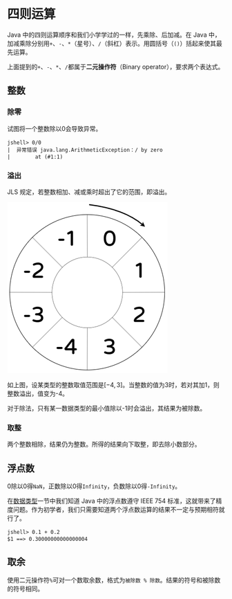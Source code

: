 # 四则运算

Java 中的四则运算顺序和我们小学学过的一样，先乘除、后加减。在 Java 中，加减乘除分别用`+`、`-`、`*`（星号）、`/`（斜杠）表示。用圆括号（`()`）括起来使其最先运算。

上面提到的`+`、`-`、`*`、`/`都属于**二元操作符**（Binary operator），要求两个表达式。

## 整数

### 除零

试图将一个整数除以0会导致异常。

```
jshell> 0/0
|  异常错误 java.lang.ArithmeticException：/ by zero
|        at (#1:1)
```

### 溢出

JLS 规定，若整数相加、减或乘时超出了它的范围，即溢出。

![overflow-circle](img/overflow.png)

如上图，设某类型的整数取值范围是$[-4, 3]$。当整数的值为3时，若对其加1，则整数溢出，值变为-4。

对于除法，只有某一数据类型的最小值除以-1时会溢出，其结果为被除数。

### 取整

两个整数相除，结果仍为整数。所得的结果向下取整，即去除小数部分。

## 浮点数

0除以0得`NaN`，正数除以0得`Infinity`，负数除以0得`-Infinity`。

在[数据类型](../datatype.md)一节中我们知道 Java 中的浮点数遵守 IEEE 754 标准，这就带来了精度问题。作为初学者，我们只需要知道两个浮点数运算的结果不一定与预期相符就行了。

```
jshell> 0.1 + 0.2
$1 ==> 0.30000000000000004
```

## 取余

使用二元操作符`%`可对一个数取余数，格式为`被除数 % 除数`。结果的符号和被除数的符号相同。

